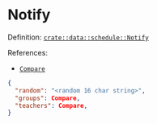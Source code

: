 # Notify

Definition: [`crate::data::schedule::Notify`](/src/data/schedule/notify.rs?blame=1#L6)

References:
- [`Compare`](/doc/en/object/compare.md)

```json
{
  "random": "<random 16 char string>",
  "groups": Compare,
  "teachers": Compare,
}
```